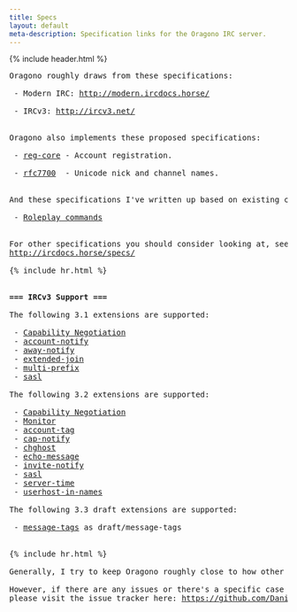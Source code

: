 ```yaml
---
title: Specs
layout: default
meta-description: Specification links for the Oragono IRC server.
---
```

{% include header.html %}

<pre>
Oragono roughly draws from these specifications:

 - Modern IRC: <a href="http://modern.ircdocs.horse/">http://modern.ircdocs.horse/</a>

 - IRCv3: <a href="http://ircv3.net/">http://ircv3.net/</a>


Oragono also implements these proposed specifications:

 - <a href="https://github.com/DanielOaks/ircv3-specifications/blob/register-and-verify/extensions/reg-core-3.3.md">reg-core</a> - Account registration.

 - <a href="https://github.com/DanielOaks/ircv3-specifications/blob/master%2Brfc7700/documentation/rfc7700.md">rfc7700</a>  - Unicode nick and channel names.


And these specifications I've written up based on existing commands and behaviour:

 - <a href="https://gist.github.com/DanielOaks/420d14efbbcda93a7d7e1dc00bf7dc25">Roleplay commands</a>


For other specifications you should consider looking at, see this page:
<a href="http://ircdocs.horse/specs/">http://ircdocs.horse/specs/</a>

{% include hr.html %}


<strong>=== IRCv3 Support ===</strong>

The following 3.1 extensions are supported:

 - <a href="http://ircv3.net/specs/core/capability-negotiation-3.1.html">Capability Negotiation</a>
 - <a href="http://ircv3.net/specs/extensions/sasl-3.1.html">account-notify</a>
 - <a href="http://ircv3.net/specs/extensions/away-notify-3.1.html">away-notify</a>
 - <a href="http://ircv3.net/specs/extensions/extended-join-3.1.html">extended-join</a>
 - <a href="http://ircv3.net/specs/extensions/multi-prefix-3.1.html">multi-prefix</a>
 - <a href="http://ircv3.net/specs/extensions/sasl-3.1.html">sasl</a>

The following 3.2 extensions are supported:

 - <a href="http://ircv3.net/specs/core/capability-negotiation-3.2.html">Capability Negotiation</a>
 - <a href="http://ircv3.net/specs/core/monitor-3.2.html">Monitor</a>
 - <a href="http://ircv3.net/specs/extensions/account-tag-3.2.html">account-tag</a>
 - <a href="http://ircv3.net/specs/extensions/cap-notify-3.2.html">cap-notify</a>
 - <a href="http://ircv3.net/specs/extensions/chghost-3.2.html">chghost</a>
 - <a href="http://ircv3.net/specs/extensions/echo-message-3.2.html">echo-message</a>
 - <a href="http://ircv3.net/specs/extensions/invite-notify-3.2.html">invite-notify</a>
 - <a href="http://ircv3.net/specs/extensions/sasl-3.2.html">sasl</a>
 - <a href="http://ircv3.net/specs/extensions/server-time-3.2.html">server-time</a>
 - <a href="http://ircv3.net/specs/extensions/userhost-in-names-3.2.html">userhost-in-names</a>

The following 3.3 draft extensions are supported:

 - <a href="http://ircv3.net/specs/core/message-tags-3.3.html">message-tags</a> as draft/message-tags


{% include hr.html %}

Generally, I try to keep Oragono roughly close to how other IRC software behaves.

However, if there are any issues or there's a specific case you'd like to report,
please visit the issue tracker here: <a href="https://github.com/DanielOaks/oragono/issues">https://github.com/DanielOaks/oragono/issues</a>
</pre>